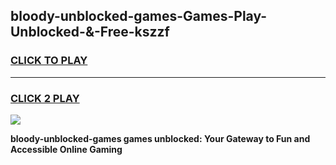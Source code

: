 
## bloody-unblocked-games-Games-Play-Unblocked-&-Free-kszzf
<h3>
<a href="https://premium76.site?title=bloody-unblocked-games&ref=24A">CLICK TO PLAY</a></h3>
<hr>

<h3>
<a href="https://premium76.site?title=bloody-unblocked-games&ref=24A">CLICK 2 PLAY</a>
  
</h3>

<a href="https://premium76.site?title=bloody-unblocked-games&ref=24A"><img src="https://clearcache.store/games.png"></a>


**bloody-unblocked-games games unblocked: Your Gateway to Fun and Accessible Online Gaming**
